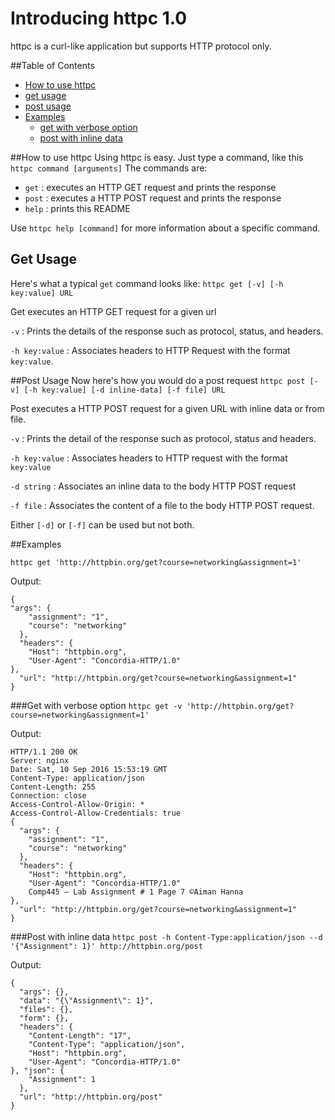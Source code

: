 # Introducing httpc 1.0

httpc is a curl-like application but supports HTTP protocol only.

##Table of Contents
- [How to use httpc](#how-to-use-httpc)
- [get usage](#get-usage)
- [post usage](#post-usage)
- [Examples](#examples)
  - [get with verbose option](#get-with-verbose-option)
  - [post with inline data](#post-with-inline-data)

##How to use httpc
Using httpc is easy. Just type a command, like this
  `httpc command [arguments]`
The commands are:
- `get` : executes an HTTP GET request and prints the response
- `post` : executes a HTTP POST request and prints the response
- `help` : prints this README

Use `httpc help [command]` for more information about a specific command.

## Get Usage
Here's what a typical `get` command looks like:
`httpc get [-v] [-h key:value] URL`

Get executes an HTTP GET request for a given url

`-v` : Prints the details of the response such as protocol, status, and headers.

`-h key:value` : Associates headers to HTTP Request with the format `key:value`.

##Post Usage
Now here's how you would do a post request
`httpc post [-v] [-h key:value] [-d inline-data] [-f file] URL`

Post executes a HTTP POST request for a given URL with inline data or from file.

`-v` : Prints the detail of the response such as protocol, status and headers.

`-h key:value` : Associates headers to HTTP request with the format `key:value`

`-d string` : Associates an inline data to the body HTTP POST request

`-f file` : Associates the content of a file to the body HTTP POST request.

Either `[-d]` or `[-f]` can be used but not both.

##Examples

`httpc get 'http://httpbin.org/get?course=networking&assignment=1'`

Output:

```
{
"args": {
    "assignment": "1",
    "course": "networking"
  },
  "headers": {
    "Host": "httpbin.org",
    "User-Agent": "Concordia-HTTP/1.0"
},
  "url": "http://httpbin.org/get?course=networking&assignment=1"
}
```

###Get with verbose option
`httpc get -v 'http://httpbin.org/get?course=networking&assignment=1'`

Output:

```
HTTP/1.1 200 OK
Server: nginx
Date: Sat, 10 Sep 2016 15:53:19 GMT
Content-Type: application/json
Content-Length: 255
Connection: close
Access-Control-Allow-Origin: *
Access-Control-Allow-Credentials: true
{
  "args": {
    "assignment": "1",
    "course": "networking"
  },
  "headers": {
    "Host": "httpbin.org",
    "User-Agent": "Concordia-HTTP/1.0"
    Comp445 – Lab Assignment # 1 Page 7 ©Aiman Hanna
},
  "url": "http://httpbin.org/get?course=networking&assignment=1"
}
```

###Post with inline data
`httpc post -h Content-Type:application/json --d '{"Assignment": 1}'
http://httpbin.org/post`

Output:

```
{
  "args": {},
  "data": "{\"Assignment\": 1}",
  "files": {},
  "form": {},
  "headers": {
    "Content-Length": "17",
    "Content-Type": "application/json",
    "Host": "httpbin.org",
    "User-Agent": "Concordia-HTTP/1.0"
}, "json": {
    "Assignment": 1
  },
  "url": "http://httpbin.org/post"
}
```
